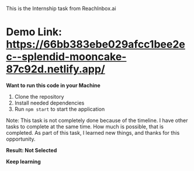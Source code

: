 This is the Internship task from ReachInbox.ai

# Demo Link: https://66bb383ebe029afcc1bee2ec--splendid-mooncake-87c92d.netlify.app/

**Want to run this code in your Machine**
1. Clone the repository
2. Install needed dependencies
3. Run `npm start` to start the application

Note: This task is not completely done because of the timeline. I have other tasks to complete at the same time. How much is possible, that is completed. As part of this task, I learned new things, and thanks for this opportunity.


**Result: Not Selected**

**Keep learning**
